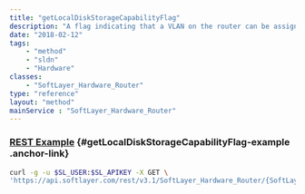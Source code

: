 ```yaml
---
title: "getLocalDiskStorageCapabilityFlag"
description: "A flag indicating that a VLAN on the router can be assigned to a host that has local disk functionality."
date: "2018-02-12"
tags:
    - "method"
    - "sldn"
    - "Hardware"
classes:
    - "SoftLayer_Hardware_Router"
type: "reference"
layout: "method"
mainService : "SoftLayer_Hardware_Router"
---
```


### [REST Example](#getLocalDiskStorageCapabilityFlag-example) <a href="/article/rest/"><i class="fas fa-question"></i></a> {#getLocalDiskStorageCapabilityFlag-example .anchor-link} 
```bash
curl -g -u $SL_USER:$SL_APIKEY -X GET \
'https://api.softlayer.com/rest/v3.1/SoftLayer_Hardware_Router/{SoftLayer_Hardware_RouterID}/getLocalDiskStorageCapabilityFlag'
```
